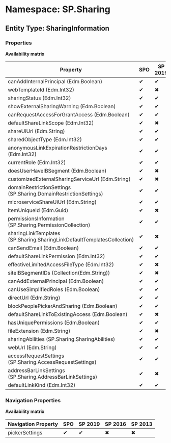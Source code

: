 # Namespace: SP.Sharing
## Entity Type: SharingInformation

### Properties

**Availability matrix**

Property | SPO | SP 2019 | SP 2016 | SP 2013
----------|-----|---------|---------|--------
canAddInternalPrincipal (Edm.Boolean) | ✔ | ✔ | ✖ | ✖
webTemplateId (Edm.Int32) | ✔ | ✖ | ✖ | ✖
sharingStatus (Edm.Int32) | ✔ | ✔ | ✖ | ✖
showExternalSharingWarning (Edm.Boolean) | ✔ | ✔ | ✖ | ✖
canRequestAccessForGrantAccess (Edm.Boolean) | ✔ | ✔ | ✖ | ✖
defaultShareLinkScope (Edm.Int32) | ✔ | ✖ | ✖ | ✖
shareUiUrl (Edm.String) | ✔ | ✔ | ✖ | ✖
sharedObjectType (Edm.Int32) | ✔ | ✔ | ✖ | ✖
anonymousLinkExpirationRestrictionDays (Edm.Int32) | ✔ | ✔ | ✖ | ✖
currentRole (Edm.Int32) | ✔ | ✔ | ✖ | ✖
doesUserHaveIBSegment (Edm.Boolean) | ✔ | ✖ | ✖ | ✖
customizedExternalSharingServiceUrl (Edm.String) | ✔ | ✖ | ✖ | ✖
domainRestrictionSettings (SP.Sharing.DomainRestrictionSettings) | ✔ | ✔ | ✖ | ✖
microserviceShareUiUrl (Edm.String) | ✔ | ✔ | ✖ | ✖
itemUniqueId (Edm.Guid) | ✔ | ✖ | ✖ | ✖
permissionsInformation (SP.Sharing.PermissionCollection) | ✔ | ✔ | ✖ | ✖
sharingLinkTemplates (SP.Sharing.SharingLinkDefaultTemplatesCollection) | ✔ | ✖ | ✖ | ✖
canSendEmail (Edm.Boolean) | ✔ | ✔ | ✖ | ✖
defaultShareLinkPermission (Edm.Int32) | ✔ | ✔ | ✖ | ✖
effectiveLimitedAccessFileType (Edm.Int32) | ✔ | ✖ | ✖ | ✖
siteIBSegmentIDs (Collection(Edm.String)) | ✔ | ✖ | ✖ | ✖
canAddExternalPrincipal (Edm.Boolean) | ✔ | ✔ | ✖ | ✖
canUseSimplifiedRoles (Edm.Boolean) | ✔ | ✔ | ✖ | ✖
directUrl (Edm.String) | ✔ | ✔ | ✖ | ✖
blockPeoplePickerAndSharing (Edm.Boolean) | ✔ | ✔ | ✖ | ✖
defaultShareLinkToExistingAccess (Edm.Boolean) | ✔ | ✖ | ✖ | ✖
hasUniquePermissions (Edm.Boolean) | ✔ | ✔ | ✖ | ✖
fileExtension (Edm.String) | ✔ | ✖ | ✖ | ✖
sharingAbilities (SP.Sharing.SharingAbilities) | ✔ | ✔ | ✖ | ✖
webUrl (Edm.String) | ✔ | ✔ | ✖ | ✖
accessRequestSettings (SP.Sharing.AccessRequestSettings) | ✔ | ✔ | ✖ | ✖
addressBarLinkSettings (SP.Sharing.AddressBarLinkSettings) | ✔ | ✖ | ✖ | ✖
defaultLinkKind (Edm.Int32) | ✔ | ✔ | ✖ | ✖

### Navigation Properties

**Availability matrix**

Navigation Property | SPO | SP 2019 | SP 2016 | SP 2013
----------|-----|---------|---------|--------
pickerSettings | ✔ | ✔ | ✖ | ✖
